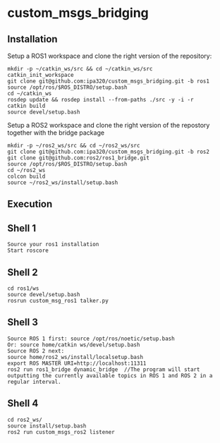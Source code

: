 # custom_msgs_bridging

## Installation

Setup a ROS1 workspace and clone the right version of the repository:
```
mkdir -p ~/catkin_ws/src && cd ~/catkin_ws/src
catkin_init_workspace
git clone git@github.com:ipa320/custom_msgs_bridging.git -b ros1
source /opt/ros/$ROS_DISTRO/setup.bash
cd ~/catkin_ws
rosdep update && rosdep install --from-paths ./src -y -i -r
catkin build
source devel/setup.bash
```

Setup a ROS2 workspace and clone the right version of the repostory together with the bridge package
```
mkdir -p ~/ros2_ws/src && cd ~/ros2_ws/src
git clone git@github.com:ipa320/custom_msgs_bridging.git -b ros2
git clone git@github.com:ros2/ros1_bridge.git
source /opt/ros/$ROS_DISTRO/setup.bash
cd ~/ros2_ws
colcon build
source ~/ros2_ws/install/setup.bash
```

## Execution

## Shell 1
```
Source your ros1 installation
Start roscore
```

## Shell 2
```
cd ros1/ws
source devel/setup.bash
rosrun custom_msg_ros1 talker.py
```

## Shell 3
```
Source ROS 1 first: source /opt/ros/noetic/setup.bash
Or: source home/catkin ws/devel/setup.bash
Source ROS 2 next:
source home/ros2_ws/install/localsetup.bash
export ROS MASTER URI=http://localhost:11311
ros2 run ros1_bridge dynamic_bridge  //The program will start outputting the currently available topics in ROS 1 and ROS 2 in a regular interval.
```

## Shell 4
```
cd ros2_ws/
source install/setup.bash
ros2 run custom_msgs_ros2 listener
```
